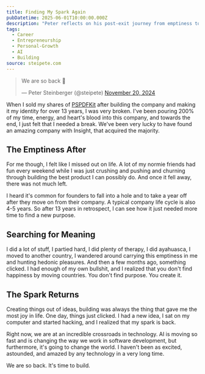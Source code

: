 ```yaml
---
title: Finding My Spark Again
pubDatetime: 2025-06-01T10:00:00.000Z
description: "Peter reflects on his post-exit journey from emptiness to rediscovering his passion for building, sparked by AI's transformative potential."
tags:
  - Career
  - Entrepreneurship
  - Personal-Growth
  - AI
  - Building
source: steipete.com
---
```


<blockquote class="twitter-tweet" data-width="550" data-theme="light" data-dnt="true"><p lang="en" dir="ltr">We are so back 🚀</p>&mdash; Peter Steinberger (@steipete) <a href="https://twitter.com/steipete/status/1925983535958999393?ref_src=twsrc%5Etfw">November 20, 2024</a></blockquote>

<script async src="https://platform.twitter.com/widgets.js" charset="utf-8"></script>

When I sold my shares of [PSPDFKit](https://www.nutrient.io/) after building the company and making it my identity for over 13 years, I was very broken. I've been pouring 200% of my time, energy, and heart's blood into this company, and towards the end, I just felt that I needed a break. We've been very lucky to have found an amazing company with Insight, that acquired the majority.

## The Emptiness After

For me though, I felt like I missed out on life. A lot of my normie friends had fun every weekend while I was just crushing and pushing and churning through building the best product I can possibly do. And once it fell away, there was not much left.

I heard it's common for founders to fall into a hole and to take a year off after they move on from their company. A typical company life cycle is also 4-5 years. So after 13 years in retrospect, I can see how it just needed more time to find a new purpose.

## Searching for Meaning

I did a lot of stuff, I partied hard, I did plenty of therapy, I did ayahuasca, I moved to another country, I wandered around carrying this emptiness in me and hunting hedonic pleasures. And then a few months ago, something clicked. I had enough of my own bullshit, and I realized that you don't find happiness by moving countries. You don't find purpose. You create it.

## The Spark Returns

Creating things out of ideas, building was always the thing that gave me the most joy in life. One day, things just clicked. I had a new idea, I sat on my computer and started hacking, and I realized that my spark is back.

Right now, we are at an incredible crossroads in technology. AI is moving so fast and is changing the way we work in software development, but furthermore, it's going to change the world. I haven't been as excited, astounded, and amazed by any technology in a very long time.

We are so back. It's time to build.
